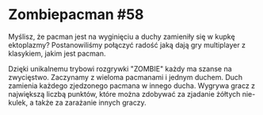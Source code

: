 # Zombiepacman #58  #

Myślisz, że pacman jest na wyginięciu a duchy zamieniły się w kupkę ektoplazmy?
Postanowiliśmy połączyć radość jaką dają gry multiplayer z klasykiem, jakim jest pacman.

Dzięki unikalnemu trybowi rozgrywki "ZOMBIE" każdy ma szanse na zwycięstwo. Zaczynamy z wieloma pacmanami i jednym duchem. Duch zamienia każdego zjedzonego pacmana w innego ducha. Wygrywa gracz z największą liczbą punktów, które można zdobywać za zjadanie żółtych nie-kulek, a także za zarażanie innych graczy.
